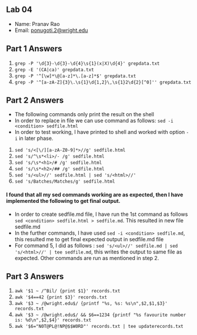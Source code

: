 ## Lab 04

- Name: Pranav Rao
- Email: ponugoti.2@wright.edu

## Part 1 Answers

1. `grep -P '\d{3}-\d{3}-\d{4}\s{1}(x|X)\d{4}' grepdata.txt`
2. `grep -E '(CA|ca)' grepdata.txt`
3. `grep -P '^[\w]*\@[a-z]*\.[a-z]*$' grepdata.txt`
4. `grep -P '^[a-zA-Z]{3}\.\s{1}\d{1,2}\,\s{1}2\d{2}[^0]'' grepdata.txt`

## Part 2 Answers
- The following commands only print the result on the shell
- In order to replace in file we can use command as follows: `sed -i <condition> sedfile.html`
- In order to test working, I have printed to shell and worked with option `-i` in later phase.

1. `sed 's/<[\/][a-zA-Z0-9]*>//g' sedfile.html`
2. `sed 's/^\s*<li>/- /g' sedfile.html`
3. `sed 's/\s*<h1>/# /g' sedfile.html`
4. `sed 's/\s*<h2>/## /g' sedfile.html`
5. `sed 's/<ul>//' sedfile.html | sed 's/<html>//'`
6. `sed 's/Batches/Matches/g' sedfile.html`

#### I found that all my sed commands working are as expected, then I have implemented the following to get final output.
- In order to create sedfile.md file, I have run the 1st command as follows `sed <condition> sedfile.html > sedfile.md`. This resulted in new file sedfile.md
- In the further commands, I have used `sed -i <condition> sedfile.md`, this resulted me to get final expected output in sedfile.md file
- For command 5, I did as follows : `sed 's/<ul>//' sedfile.md | sed 's/<html>//' | tee sedfile.md`, this writes the output to same file as expected. Other commands are run as mentioned in step 2.

## Part 3 Answers

1. `awk '$1 ~ /^Bil/ {print $1}' records.txt`
2. `awk '$4==42 {print $3}' records.txt`
3. `awk '$3 ~ /@wright.edu$/ {printf "%s, %s: %s\n",$2,$1,$3}' records.txt`
4. `awk '$3 ~ /@wright.edu$/ && $6==1234 {printf "%s favourite number is: %d\n",$2,$4}' records.txt`
5. `awk '$6="N0T@PL@!NP@$$W0RD"' records.txt | tee updaterecords.txt`

